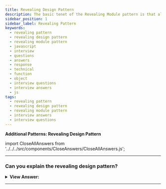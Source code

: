 ```yaml
---
title: Revealing Design Pattern
description: The basic tenet of the Revealing Module pattern is that all functions and variables should be hidden unless explicitly revealed.
sidebar_position: 1
sidebar_label: Revealing Pattern
keywords:
  - revealing pattern
  - revealing design pattern
  - revealing module pattern
  - javascript
  - interview
  - questions
  - answers
  - response
  - technical
  - function
  - object
  - interview questions
  - interview answers
  - js
tags:
  - revealing pattern
  - revealing design pattern
  - revealing module pattern
  - interview answers
  - interview questions
---
```


<head>
  <title>Revealing Design Pattern | JavaScript Interview Questions</title>
</head>

**Additional Patterns: Revealing Design Pattern**

import CloseAllAnswers from '../../../src/components/CloseAnswers/CloseAllAnswers.js';

<CloseAllAnswers />

---

### Can you explain the revealing design pattern?

<details className='answer'>
  <summary>
    <strong>View Answer:</strong>
  </summary>
  <div>
    <div>
      <strong>Interview Response:</strong> The basic tenet of the Revealing Module pattern is that all functions and variables should be hidden unless explicitly revealed. All of our functions and variables may be defined in the private scope. We can return an anonymous object containing references to the private functionality we want to make public.<br/>
    </div>
    <div>
</div><br />
  <div><strong className="codeExample">Code Example:</strong><br /><br />

```js
// ES2015+ keywords/syntax used: let, const, method declaration, arrow function
//              template literals for string interpolation, import, export

let privateVar = 'Ben Cherry';
const publicVar = 'Hey there!';

const privateFunction = () => {
  console.log(`Name:${privateVar}`);
};

const publicSetName = (strName) => {
  privateVar = strName;
};

const publicGetName = () => {
  privateFunction();
};

// Reveal public pointers to
// private functions and properties
const myRevealingModule = {
  setName: publicSetName,
  greeting: publicVar,
  getName: publicGetName,
};

export default myRevealingModule;

// Usage:
import myRevealingModule from './myRevealingModule';

myRevealingModule.setName('Paul Kinlan');
```

</div>
<br />
  </div>
</details>

---
